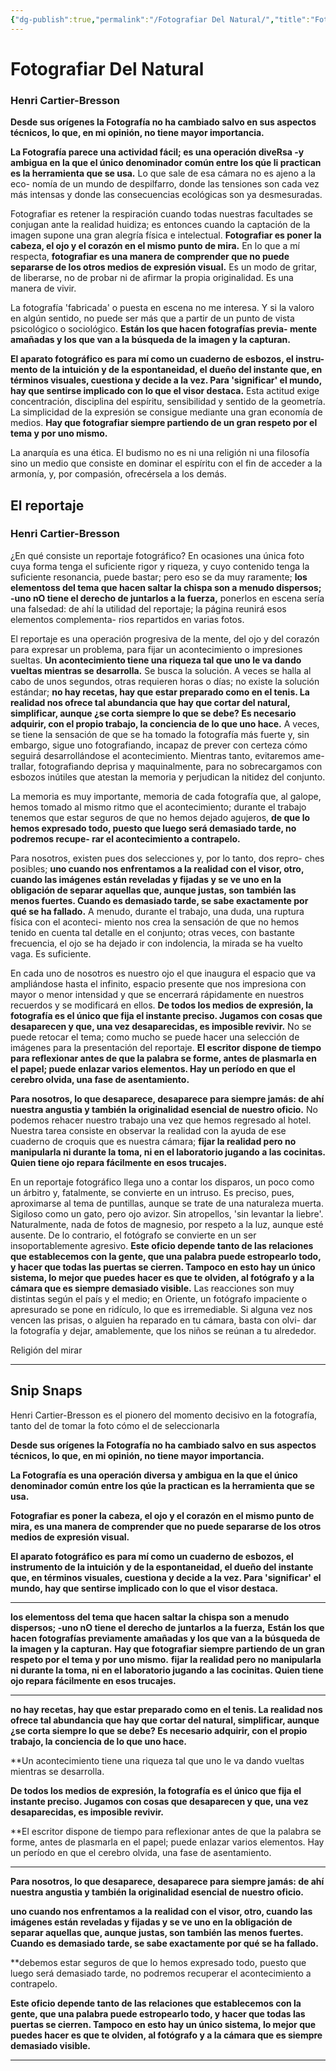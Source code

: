 ```yaml
---
{"dg-publish":true,"permalink":"/Fotografiar Del Natural/","title":"Fotografiar del Natural","noteIcon":"","created":"2023-08-03T12:14:48.223-05:00","updated":"2023-08-03T23:45:55.851-05:00"}
---
```



# Fotografiar Del Natural
### Henri Cartier-Bresson

**Desde sus orígenes la Fotografía no ha cambiado salvo en sus aspectos técnicos,
lo que, en mi opinión, no tiene mayor importancia.**

**La Fotografía parece una actividad fácil; es una operación diveRsa -y
ambigua en la que el único denominador común entre los qúe li practican
es la herramienta que se usa.** Lo que sale de esa cámara no es ajeno a la eco-
nomía de un mundo de despilfarro, donde las tensiones son cada vez más
intensas y donde las consecuencias ecológicas son ya desmesuradas.

Fotografiar es retener la respiración cuando todas nuestras facultades
se conjugan ante la realidad huidiza; es entonces cuando la captación de la
imagen supone una gran alegría física e intelectual.
**Fotografiar es poner la cabeza, el ojo y el corazón en el mismo punto de
mira.**
En lo que a mí respecta, **fotografiar es una manera de comprender que
no puede separarse de los otros medios de expresión visual.** Es un modo de
gritar, de liberarse, no de probar ni de afirmar la propia originalidad. Es una
manera de vivir.

La fotografía 'fabricada' o puesta en escena no me interesa. Y si la
valoro en algún sentido, no puede ser más que a partir de un punto de
vista psicológico o sociológico. **Están los que hacen fotografías previa-
mente amañadas y los que van a la búsqueda de la imagen y la capturan.**

**El aparato fotográfico es para mí como un cuaderno de esbozos, el instru-
mento de la intuición y de la espontaneidad, el dueño del instante que, en
términos visuales, cuestiona y decide a la vez. Para 'significar' el mundo,
hay que sentirse implicado con lo que el visor destaca.** Esta actitud exige
concentración, disciplina del espíritu, sensibilidad y sentido de la geometría.
La simplicidad de la expresión se consigue mediante una gran economía de
medios. **Hay que fotografiar siempre partiendo de un gran respeto por el
tema y por uno mismo.**

La anarquía es una ética.
El budismo no es ni una religión ni una filosofía sino un medio que
consiste en dominar el espíritu con el fin de acceder a la armonía, y, por
compasión, ofrecérsela a los demás.
## El reportaje
### Henri Cartier-Bresson

¿En qué consiste un reportaje fotográfico? En ocasiones una única foto cuya
forma tenga el suficiente rigor y riqueza, y cuyo contenido tenga la suficiente
resonancia, puede bastar; pero eso se da muy raramente; **los elementoss del
tema que hacen saltar la chispa son a menudo dispersos; -uno nO tiene
el derecho de juntarlos a la fuerza,** ponerlos en escena sería una falsedad: de
ahí la utilidad del reportaje; la página reunirá esos elementos complementa-
rios repartidos en varias fotos.

El reportaje es una operación progresiva de la mente, del ojo y del corazón
para expresar un problema, para fijar un acontecimiento o impresiones sueltas.
**Un acontecimiento tiene una riqueza tal que uno le va dando vueltas mientras se
desarrolla.** Se busca la solución. A veces se halla al cabo de unos segundos, otras
requieren horas o días; no existe la solución estándar; **no hay recetas, hay que
estar preparado como en el tenis. La realidad nos ofrece tal abundancia que hay
que cortar del natural, simplificar, aunque ¿se corta siempre lo que se debe?
Es necesario adquirir, con el propio trabajo, la conciencia de lo que uno hace.**
A veces, se tiene la sensación de que se ha tomado la fotografía más fuerte y,
sin embargo, sigue uno fotografiando, incapaz de prever con certeza cómo
seguirá desarrollándose el acontecimiento. Mientras tanto, evitaremos ame-
trallar, fotografiando deprisa y maquinalmente, para no sobrecargamos con
esbozos inútiles que atestan la memoria y perjudican la nitidez del conjunto.

La memoria es muy importante, memoria de cada fotografía que, al
galope, hemos tomado al mismo ritmo que el acontecimiento; durante el trabajo
tenemos que estar seguros de que no hemos dejado agujeros, **de que lo hemos
expresado todo, puesto que luego será demasiado tarde, no podremos recupe-
rar el acontecimiento a contrapelo.**

Para nosotros, existen pues dos selecciones y, por lo tanto, dos repro-
ches posibles; **uno cuando nos enfrentamos a la realidad con el visor, otro,
cuando las imágenes están reveladas y fijadas y se ve uno en la obligación
de separar aquellas que, aunque justas, son también las menos fuertes.
Cuando es demasiado tarde, se sabe exactamente por qué se ha fallado.** A
menudo, durante el trabajo, una duda, una ruptura física con el aconteci-
miento nos crea la sensación de que no hemos tenido en cuenta tal detalle en
el conjunto; otras veces, con bastante frecuencia, el ojo se ha dejado ir con
indolencia, la mirada se ha vuelto vaga. Es suficiente.

En cada uno de nosotros es nuestro ojo el que inaugura el espacio que va
ampliándose hasta el infinito, espacio presente que nos impresiona con mayor
o menor intensidad y que se encerrará rápidamente en nuestros recuerdos y se
modificará en ellos. **De todos los medios de expresión, la fotografía es el único
que fija el instante preciso. Jugamos con cosas que desaparecen y que, una vez
desaparecidas, es imposible revivir.** No se puede retocar el tema; como mucho
se puede hacer una selección de imágenes para la presentación del reportaje. **El
escritor dispone de tiempo para reflexionar antes de que la palabra se forme,
antes de plasmarla en el papel; puede enlazar varios elementos. Hay un período
en que el cerebro olvida, una fase de asentamiento.** 

**Para nosotros, lo que desaparece, desaparece para 
siempre jamás: de ahí nuestra angustia y también
la originalidad esencial de nuestro oficio.** No podemos rehacer nuestro trabajo
una vez que hemos regresado al hotel. Nuestra tarea consiste en observar la
realidad con la ayuda de ese cuaderno de croquis que es nuestra cámara; **fijar
la realidad pero no manipularla ni durante la toma, ni en el laboratorio
jugando a las cocinitas. Quien tiene ojo repara fácilmente en esos trucajes.**

En un reportaje fotográfico llega uno a contar los disparos, un poco
como un árbitro y, fatalmente, se convierte en un intruso. Es preciso, pues,
aproximarse al tema de puntillas, aunque se trate de una naturaleza muerta.
Sigiloso como un gato, pero ojo avizor. Sin atropellos, 'sin levantar la liebre'.
Naturalmente, nada de fotos de magnesio, por respeto a la luz, aunque esté
ausente. De lo contrario, el fotógrafo se convierte en un ser insoportablemente
agresivo. **Este oficio depende tanto de las relaciones que establecemos con la
gente, que una palabra puede estropearlo todo, y hacer que todas las puertas se
cierren. Tampoco en esto hay un único sistema, lo mejor que puedes hacer es
que te olviden, al fotógrafo y a la cámara que es siempre demasiado visible.** Las
reacciones son muy distintas según el país y el medio; en Oriente, un fotógrafo
impaciente o apresurado se pone en ridículo, lo que es irremediable. Si alguna
vez nos vencen las prisas, o alguien ha reparado en tu cámara, basta con olvi-
dar la fotografía y dejar, amablemente, que los niños se reúnan a tu alrededor.

Religión del mirar

---
## Snip Snaps

Henri Cartier-Bresson es el pionero del momento decisivo en la fotografía, tanto del de tomar la foto cómo el de seleccionarla

**Desde sus orígenes la Fotografía no ha cambiado salvo en sus aspectos técnicos, lo que, en mi opinión, no tiene mayor importancia.**

**La Fotografía es una operación diversa y ambigua en la que el único denominador común entre los qúe la practican es la herramienta que se usa.** 

**Fotografiar es poner la cabeza, el ojo y el corazón en el mismo punto de mira, es una manera de comprender que no puede separarse de los otros medios de expresión visual.**

**El aparato fotográfico es para mí como un cuaderno de esbozos, el instrumento de la intuición y de la espontaneidad, el dueño del instante que, en términos visuales, cuestiona y decide a la vez. Para 'significar' el mundo, hay que sentirse implicado con lo que el visor destaca.** 

---

**los elementoss del tema que hacen saltar la chispa son a menudo dispersos; -uno nO tiene el derecho de juntarlos a la fuerza,**
**Están los que hacen fotografías previamente amañadas y los que van a la búsqueda de la imagen y la capturan.**
**Hay que fotografiar siempre partiendo de un gran respeto por el tema y por uno mismo.**
**fijar la realidad pero no manipularla ni durante la toma, ni en el laboratorio jugando a las cocinitas. Quien tiene ojo repara fácilmente en esos trucajes.**

---
**no hay recetas, hay que estar preparado como en el tenis. La realidad nos ofrece tal abundancia que hay que cortar del natural, simplificar, aunque ¿se corta siempre lo que se debe? Es necesario adquirir, con el propio trabajo, la conciencia de lo que uno hace.** 

**Un acontecimiento tiene una riqueza tal que uno le va dando vueltas mientras se desarrolla.

**De todos los medios de expresión, la fotografía es el único que fija el instante preciso. Jugamos con cosas que desaparecen y que, una vez desaparecidas, es imposible revivir.** 

**El escritor dispone de tiempo para reflexionar antes de que la palabra se forme, antes de plasmarla en el papel; puede enlazar varios elementos. Hay un período en que el cerebro olvida, una fase de asentamiento.

--- 
**Para nosotros, lo que desaparece, desaparece para siempre jamás: de ahí nuestra angustia y también la originalidad esencial de nuestro oficio.** 

**uno cuando nos enfrentamos a la realidad con el visor, otro, cuando las imágenes están reveladas y fijadas y se ve uno en la obligación de separar aquellas que, aunque justas, son también las menos fuertes. Cuando es demasiado tarde, se sabe exactamente por qué se ha fallado.** 

**debemos estar seguros de que lo hemos expresado todo, puesto que luego será demasiado tarde, no podremos recuperar el acontecimiento a contrapelo.

**Este oficio depende tanto de las relaciones que establecemos con la gente, que una palabra puede estropearlo todo, y hacer que todas las puertas se cierren. Tampoco en esto hay un único sistema, lo mejor que puedes hacer es que te olviden, al fotógrafo y a la cámara que es siempre demasiado visible.** 
- - -